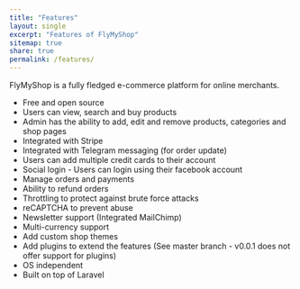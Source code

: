 ```yaml
---
title: "Features"
layout: single
excerpt: "Features of FlyMyShop"
sitemap: true
share: true
permalink: /features/
---
```


FlyMyShop is a fully fledged e-commerce platform for online merchants.

- Free and open source
- Users can view, search and buy products
- Admin has the ability to add, edit and remove products, categories and shop pages
- Integrated with Stripe
- Integrated with Telegram messaging (for order update)
- Users can add multiple credit cards to their account
- Social login - Users can login using their facebook account
- Manage orders and payments
- Ability to refund orders
- Throttling to protect against brute force attacks
- reCAPTCHA to prevent abuse
- Newsletter support (Integrated MailChimp)
- Multi-currency support
- Add custom shop themes
- Add plugins to extend the features (See master branch - v0.0.1 does not offer support for plugins)
- OS independent
- Built on top of Laravel
